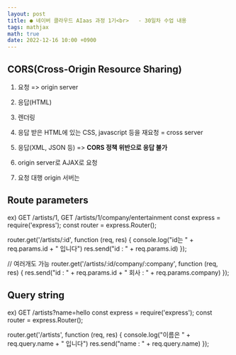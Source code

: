 ```yaml
---
layout: post
title: ● 네이버 클라우드 AIaas 과정 1기<br>   - 30일차 수업 내용
tags: mathjax
math: true
date: 2022-12-16 10:00 +0900
---
```


## CORS(Cross-Origin Resource Sharing)

1. 요청 => origin server
2. 응답(HTML)
3. 렌더링
4. 응답 받은 HTML에 있는 CSS, javascript 등을 재요청 = cross server
5. 응답(XML, JSON 등) => **CORS 정책 위반으로 응답 불가**

1. origin server로 AJAX로 요청
2. 요청 대행 origin 서버는 


## Route parameters

ex) GET /artists/1, GET /artists/1/company/entertainment
const express = require('express');
const router = express.Router();

router.get('/artists/:id', function (req, res) {
  console.log("id는 " + req.params.id + " 입니다")
  res.send("id : " + req.params.id)
});

// 여러개도 가능
router.get('/artists/:id/company/:company', function (req, res) {
  res.send("id : " + req.params.id + " 회사 : " + req.params.company)
});


## Query string

ex) GET /artists?name=hello
const express = require('express');
const router = express.Router();

router.get('/artists', function (req, res) {
  console.log("이름은 " + req.query.name + " 입니다")
  res.send("name : " + req.query.name)
});













